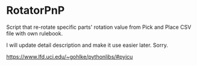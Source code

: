 # RotatorPnP
 Script that re-rotate specific parts' rotation value from Pick and Place CSV file with own rulebook.

I will update detail description and make it use easier later.
Sorry.

https://www.lfd.uci.edu/~gohlke/pythonlibs/#pyicu